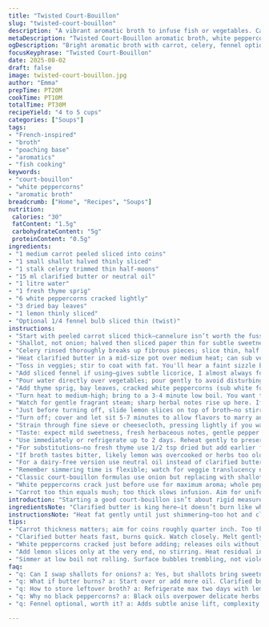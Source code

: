 ```yaml
---
title: "Twisted Court-Bouillon"
slug: "twisted-court-bouillon"
description: "A vibrant aromatic broth to infuse fish or vegetables. Carrot, onion, and celery team up with fresh thyme and bay leaves simmered in water with a splash of clarified butter. Lemon slices join last minute for a bright punch. Black peppercorns replaced by white to soften spice notes. Shallots swapped for onion, more subtle, richer. Added fennel bulb slices bring anise undertones. Perfect base for poaching or light stews. Around 4 to 5 cups yield. Slightly shorter simmer preserves freshness. Adjust herb quantities depending on your taste and headspace in the kitchen."
metaDescription: "Twisted Court-Bouillon aromatic broth, white peppercorns, fresh thyme, lemon slices added last for brightness, fennel optional twist, savory fish or veggie base."
ogDescription: "Bright aromatic broth with carrot, celery, fennel option; white peppercorns soften spice; lemon slices slide in last for clear citrus punch."
focusKeyphrase: "Twisted Court-Bouillon"
date: 2025-08-02
draft: false
image: twisted-court-bouillon.jpg
author: "Emma"
prepTime: PT20M
cookTime: PT10M
totalTime: PT30M
recipeYield: "4 to 5 cups"
categories: ["Soups"]
tags:
- "French-inspired"
- "broth"
- "poaching base"
- "aromatics"
- "fish cooking"
keywords:
- "court-bouillon"
- "white peppercorns"
- "aromatic broth"
breadcrumb: ["Home", "Recipes", "Soups"]
nutrition: 
 calories: "30"
 fatContent: "1.5g"
 carbohydrateContent: "5g"
 proteinContent: "0.5g"
ingredients:
- "1 medium carrot peeled sliced into coins"
- "1 small shallot halved thinly sliced"
- "1 stalk celery trimmed thin half-moons"
- "15 ml clarified butter or neutral oil"
- "1 litre water"
- "1 fresh thyme sprig"
- "6 white peppercorns cracked lightly"
- "3 dried bay leaves"
- "1 lemon thinly sliced"
- "Optional 1/4 fennel bulb sliced thin (twist)"
instructions:
- "Start with peeled carrot sliced thick—cannelure isn’t worth the fuss here, round is fine. Soft texture only matters at final simmer."
- "Shallot, not onion; halved then sliced paper thin for subtle sweetness and less bite. Get finer cuts to avoid large chunks floating around."
- "Celery rinsed thoroughly breaks up fibrous pieces; slice thin, half moons keep quick, even cooking."
- "Heat clarified butter in a mid-size pot over medium heat; can sub vegetable oil if butter unavailable for higher smoke point. Melt until fragrant but not browned—takes about 1 minute. Watch closely; clarified butter burns easily, smells off when overheated."
- "Toss in veggies; stir to coat with fat. You'll hear a faint sizzle but no color. Softening is key not caramelization here."
- "Add sliced fennel if using—gives subtle licorice, I almost always forget but it brightens the broth."
- "Pour water directly over vegetables; pour gently to avoid disturbing the aromatic bed."
- "Add thyme sprig, bay leaves, cracked white peppercorns (sub white for a softer aroma and less sharp finish). White pepper often overlooked and better here for clean subtle spice."
- "Turn heat to medium-high; bring to a 3-4 minute low boil. You want trembling surface bubbles not violent rolling boil which drives off flavor and dries out veggies."
- "Watch for gentle fragrant steam; sharp herbal notes rise up here. If broth gets cloudy or veggies break apart—that's overcooking, reduce heat."
- "Just before turning off, slide lemon slices on top of broth—no stirring. The citrus oils release instantly with residual heat. Easy mistake leaving lemon in too early; turns bitter."
- "Turn off; cover and let sit 5-7 minutes to allow flavors to marry and veggies to infuse fully."
- "Strain through fine sieve or cheesecloth, pressing lightly if you want concentrated flavor. Avoid pushing too hard—the broth will get murky."
- "Taste: expect mild sweetness, fresh herbaceous notes, gentle pepper warmth, and bright lemon zest finish."
- "Use immediately or refrigerate up to 2 days. Reheat gently to preserve delicate aromatics."
- "For substitutions—no fresh thyme use 1/2 tsp dried but add earlier for flavor extraction. No fennel then add celery tops or parsley stems for fresh note."
- "If broth tastes bitter, likely lemon was overcooked or herbs too old; fresh ingredients key here."
- "For a dairy-free version use neutral oil instead of clarified butter but butter adds depth so opt for it when possible."
- "Remember simmering time is flexible; watch for veggie translucency not strict minutes."
- "Classic court-bouillon formulas use onion but replacing with shallot transforms flavor profile—softer, sweeter, less harsh."
- "White peppercorns crack just before use for maximum aroma; whole peppercorns sit longer and lose punch."
- "Carrot too thin equals mush; too thick slows infusion. Aim for uniform coin thickness as close to 1/4 inch as possible."
introduction: "Starting a good court-bouillon isn’t about rigid measurements; it’s about smell and sight. You want the butter melting, veggies turning translucent without browning. I learned the hard way overcooking strips away all that freshness, replacing it with dullness. Using shallots instead of onions always surprised me—I thought it minor but that gentle sweetness brightens without overwhelming. Adding fennel was a late experiment; gives an unexpected twist that lifts the broth, like whispering anise that keeps the palate intrigued. The lemon at the end—instead of boiling it in—avoids bitterness setting in. Colors, aromas, the faint crackle as peppercorns hit hot water all part of an orchestra you conduct. I keep white peppercorns on hand; somehow less insistent than black, but still complex."
ingredientsNote: "Clarified butter is king here—it doesn’t burn like whole butter, gives a cleaner fat note. If unavailable any neutral oil works; olive oil imparts its own character which can dominate delicate herbs. Shallots peeled but keep skin if you want a slightly earthier, richer broth; it adds color. Fresh thyme is essential; dried thyme can be a last resort but add earlier to draw out flavor. Bay leaves must be dried but fresh helps if you have. Lemon slices added last release zesty oils without bitter pith extraction. Carrots provide natural sweetness; thickness matters for balanced texture and infusion rate. Celery stalks should be clean—sometimes dirt hides in ribs, rinse under running water and trim ends well. Fennel optional; adds complexity if you want offbeat flavor. Peppercorns—prefer cracked white; black can sop aromatic oils. Adjust quantities if making bigger batch; flavor strength lines up fairly well but don’t double everything blindly."
instructionsNote: "Heat fat gently until just shimmering—too hot and clarified butter breaks down quickly. Stir veggies until just softened; if they brown, flavor shifts from fresh to roasted, losing court-bouillon purpose. Pouring water carefully prevents splash and splash cools fat unevenly. Crack peppercorns lightly to allow oils to bloom without powder clouding broth. Simmer at low boil; flickers on surface signal right temperature. Bubble should never be roaring detriment; flavors steam away quickly otherwise. Adding lemon at last second—no stirring—helps oils float on top, yielding bright initial notes rather than bitter infusion. Rest time after turning off heat merges veggie softness with aromatic herbs without overcooking. Straining gently preserves clear broth. Taste before use; bitterness often due to overcooked lemon or old herbs. Store chilled with lemon slices removed to prevent bitterness over time. Reheating slowly to avoid scalding or loss of aroma. Adjust herb quantities to your palate; this is more an art than science. My tip—follow aromas over clocks; trust your nose and eye for liquid clarity."
tips:
- "Carrot thickness matters; aim for coins roughly quarter inch. Too thin leads to mush, too thick slows flavor release. Texture signals readiness. Look for softened but intact slices. Visual translucence beats clock timing here."
- "Clarified butter heats fast, burns quick. Watch closely. Melt gently until just fragrant with no browning. Substitute neutral oil if smoke point needed higher. Don’t rush saute. Fat clarity impacts broth clarity too."
- "White peppercorns cracked just before adding; releases oils without powder clouding broth. Black pepper oils can dull aromas. White gives soft but layered spice. Use sparingly for subtle warmth. Crack lightly for fresh scent."
- "Add lemon slices only at the very end, no stirring. Heat residual in pot releases citrus oils without bitterness. Too early and broth turns sour. Look for bright yellow slices floating on top. Easy to miss timing here."
- "Simmer at low boil not rolling. Surface bubbles trembling, not violent. Hot steam smells herbal, fresh. Cloudy broth means overcooked veggies; reduce heat if fibers break apart. Timing flexible—watch aroma and sight not minute counter."
faq:
- "q: Can I swap shallots for onions? a: Yes, but shallots bring sweetness less bite. Onion harsher flavor changes balance. Tried both many times. Shallots keep broth smooth, onions sharper edges. Depends on mood mostly."
- "q: What if butter burns? a: Start over or add more oil. Clarified butter needs low medium heat. Watch color closely. Butter burnt smells off, bitter. Neutral oil backups work fine, flavor shifts slightly but avoids scorched taste."
- "q: How to store leftover broth? a: Refrigerate max two days with lemon slices removed. Lemon bitterness grows cold storage. Freeze if longer. Reheat slowly, gentle heat stops aroma loss. Don’t boil again or broth dulls fast."
- "q: Why no black peppercorns? a: Black oils overpower delicate herbs. White pepper softens, cleaner aroma. Tried black once, muddled broth notes badly. White cracked fresh yields subtle warmth under thyme and bay leaf."
- "q: Fennel optional, worth it? a: Adds subtle anise lift, complexity if curious. Skip if fennel fresh not on hand. Celery tops or parsley stems can brighten but not replicate exact twist. Adjust to taste, experiment softly."

---
```

